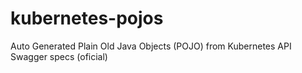 # kubernetes-pojos
Auto Generated Plain Old Java Objects (POJO) from Kubernetes API Swagger specs (oficial) 
